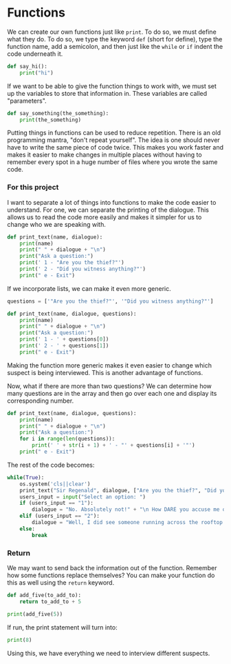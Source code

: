 # Functions

We can create our own functions just like `print`. To do so, we must define what they do. To do so, we type the keyword `def` (short for define), type the function name, add a semicolon, and then just like the `while` or `if` indent the code underneath it.

```python
def say_hi():
    print("hi")
```

If we want to be able to give the function things to work with, we must set up the variables to store that information in. These variables are called "parameters".

```python
def say_something(the_something):
    print(the_something)
```

Putting things in functions can be used to reduce repetition. There is an old programming mantra, "don't repeat yourself". The idea is one should never have to write the same piece of code twice. This makes you work faster and makes it easier to make changes in multiple places without having to remember every spot in a huge number of files where you wrote the same code.


### For this project

I want to separate a lot of things into functions to make the code easier to understand. For one, we can separate the printing of the dialogue. This allows us to read the code more easily and makes it simpler for us to change who we are speaking with.

```python
def print_text(name, dialogue):
    print(name)
    print(" " + dialogue + "\n")
    print("Ask a question:")
    print(' 1 - "Are you the thief?"')
    print(' 2 - "Did you witness anything?"')
    print(" e - Exit")
```

If we incorporate lists, we can make it even more generic.

```python
questions = ['"Are you the thief?"', '"Did you witness anything?"']

def print_text(name, dialogue, questions):
    print(name)
    print(" " + dialogue + "\n")
    print("Ask a question:")
    print(' 1 - ' + questions[0])
    print(' 2 - ' + questions[1])
    print(" e - Exit")
```

Making the function more generic makes it even easier to change which suspect is being interviewed. This is another advantage of functions.

Now, what if there are more than two questions? We can determine how many questions are in the array and then go over each one and display its corresponding number.

```python
def print_text(name, dialogue, questions):
    print(name)
    print(" " + dialogue + "\n")
    print("Ask a question:")
    for i in range(len(questions)):
        print(' ' + str(i + 1) + ' - "' + questions[i] + '"')
    print(" e - Exit")
```

The rest of the code becomes:

```python
while(True):
    os.system('cls||clear')
    print_text("Sir Regenald", dialogue, ["Are you the thief?", "Did you witness anything?", "Who do you think did it?"])
    users_input = input("Select an option: ")
    if (users_input == "1"):
        dialogue = "No. Absolutely not!" + "\n How DARE you accuse me of that!"
    elif (users_input == "2"):
        dialogue = "Well, I did see someone running across the rooftop last night at midnight."
    else:
        break
```


### Return

We may want to send back the information out of the function. Remember how some functions replace themselves? You can make your function do this as well using the `return` keyword.

```python
def add_five(to_add_to):
    return to_add_to + 5

print(add_five(5))
```

If run, the print statement will turn into:

```python
print(8)
```

Using this, we have everything we need to interview different suspects.

